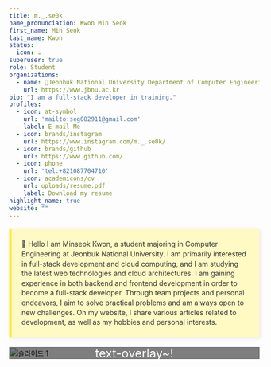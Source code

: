 ```yaml
---
title: m._.se0k
name_pronunciation: Kwon Min Seok
first_name: Min Seok
last_name: Kwon
status:
  icon: ☕️
superuser: true
role: Student
organizations:
  - name: 📍Jeonbuk National University Department of Computer Engineering
    url: https://www.jbnu.ac.kr
bio: "I am a full-stack developer in training."
profiles:
  - icon: at-symbol
    url: 'mailto:seg082911@gmail.com'
    label: E-mail Me
  - icon: brands/instagram
    url: https://www.instagram.com/m._.se0k/
  - icon: brands/github
    url: https://www.github.com/
  - icon: phone
    url: 'tel:+821087704710'
  - icon: academicons/cv
    url: uploads/resume.pdf
    label: Download my resume
highlight_name: true
website: ""
---
```


<div style="background-color: #fff9c4; border-left: 5px solid #ffeb3b; padding: 20px; margin: 20px 0; border-radius: 3px; box-shadow: 2px 2px 8px rgba(0, 0, 0, 0.1); font-family: 'Inter', sans-serif, monospace; color: #333; font-size: 14px; line-height: 1.4">
  📍 Hello
  I am Minseok Kwon, a student majoring in Computer Engineering at Jeonbuk National University.
  I am primarily interested in full-stack development and cloud computing, and I am studying the latest web technologies and cloud architectures. I am gaining experience in both backend and frontend development in order to become a full-stack developer. Through team projects and personal endeavors, I aim to solve practical problems and am always open to new challenges. On my website, I share various articles related to development, as well as my hobbies and personal interests. 
</div>
<!-- 이미지 슬라이더 추가 -->
<div class="slider">
  <div class="slides">
    <div class="slide">
    <!-- 첫번째 슬라이드, 순서대로 이미지 경로, overlay, text-overlay 적용 시킴 -->
      <img src="/images/slide1.jpg" alt="슬라이드 1">
      <div class="overlay"></div>
      <div class="text-overlay">text-overlay~!</div>
    </div>
    <div class="slide">
      <img src="/images/slide2.jpg" alt="슬라이드 2">
      <div class="overlay"></div>
      <div class="text-overlay">text-overlay2~!</div>
    </div>
    <div class="slide">
      <img src="/images/slide3.jpg" alt="슬라이드 3">
      <div class="overlay"></div>
      <div class="text-overlay">text-overlay3~!</div>
    </div>
  </div>
</div>

<style>
  /* 슬라이더 컨테이너 */
  .slider {
    position: relative; /*  슬라이더 안에서 위치를 기준으로 정렬하기 위해 사용  */
    width: 100%;        /*  슬라이더가 화면의 전체 너비를 차지하도록 설정 */
    max-width: 600px;   /*  슬라이더으 ㅣ최대 너비를 600px로 제한 -> 사진 수정시 유용할듯?  */
    margin: auto;       /*  중앙에 배치하기 위해 좌우 여백을 자동으로 설정  */
    overflow: hidden;   /*  슬라이더가 컨테이너 밖으로 넘어가지 않도록 설정 */
  }

  /* 슬라이드들을 감싸는 컨테이너 */
  .slides {
    display: flex;                              /*  슬라이드를 가로로 정렬하기 위해 flexbox 사용  */
    transition: transform 0.5s ease-in-out;     /*  슬라이드가 전환될 때 부드러운 애니메이션 적용 */
  }

  /* 개별 슬라이드 */
  .slide {
    position: relative;     /*  각 슬라이드를 기준으로 오버레이와 텍스트를 배치하기 위해 사용*/
    min-width: 100%;        /*  각 슬라이드가 슬라이더의 너비를 100% 차지하도록 설정  */
    box-sizing: border-box; /*  슬라이드 내의 여백과 패딩을 포함한 전체 크기를 설정 */
  }
  .slide img {
    width: 100%;
    display: block;
    /* 이미지를 슬라이드의 너비에 맞게 조정, 블록 요소로 처리하여 여백 문제를 해결 */
  }

  /* 이미지 위에 덮이는 반투명한 레이어 */
  .overlay {
    position: absolute; /*  슬라이드 내에서 절대 위치로 설정하여 이미지 위에 레이어를 덮음*/
    top: 0;   
    left: 0;
    width: 100%;
    height: 100%;
    background-color: rgba(0, 0, 0, 0.5); /* 검정색 반투명 */
  }

  /* 텍스트 오버레이 */
  .text-overlay {
    position: absolute; /*  슬라이드 내에서 절대 위치로 설정하여 텍스트를 배치  */
    top: 50%;           /*  슬라이드의 중앙에 배치  */
    left: 50%;          
    transform: translate(-50%, -50%); /*  중앙정렬을 위해 사용  */
    color: white;
    font-size: 24px;
    text-align: center;
    z-index: 2;         /* 텍스트가 오버레이 위에 나타나도록 설정 */
  }
</style>

<script>
  let currentSlide = 0; //현재 보여지는 슬라이드의 인덱스를 추정
  const slides = document.querySelector('.slides'); //슬라이드를 감싸는 컨테이너 선택
  const totalSlides = document.querySelectorAll('.slide').length; //전체 슬라이드

  // 일정 시간 간격으로 슬라이드를 전환하는 함수
  setInterval(() => {
    currentSlide = (currentSlide + 1) % totalSlides;  //다음 슬라이드로 이동, 마지막 슬라이드면 처음으로 돌아감
    slides.style.transform = `translateX(-${currentSlide * 100}%)`; //슬라이드를 왼쪽으로 이동시킴
  }, 3000); //3초마다 슬라이드 전환

</script>